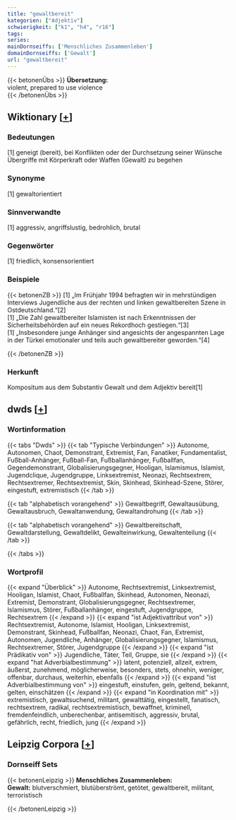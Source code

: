 ```yaml
---
title: "gewaltbereit"
kategorien: ["Adjektiv"]
schwierigkeit: ["k1", "h4", "r16"]
tags:
series:
mainDornseiffs: ['Menschliches Zusammenleben']
domainDornseiffs: ['Gewalt']
url: "gewaltbereit"
---
```


{{< betonenÜbs >}}
**Übersetzung:**  
violent, prepared  to use violence  
{{< /betonenÜbs >}}

## Wiktionary [[+](https://de.wiktionary.org/wiki/gewaltbereit)]

### Bedeutungen
[1] geneigt (bereit), bei Konflikten oder der Durchsetzung seiner Wünsche Übergriffe mit Körperkraft oder Waffen (Gewalt) zu begehen  

### Synonyme
[1] gewaltorientiert  

### Sinnverwandte
[1] aggressiv, angriffslustig, bedrohlich, brutal  

### Gegenwörter
[1] friedlich, konsensorientiert  

### Beispiele
{{< betonenZB >}}
[1] „Im Frühjahr 1994 befragten wir in mehrstündigen Interviews Jugendliche aus der rechten und linken gewaltbereiten Szene in Ostdeutschland.“[2]  
[1] „Die Zahl gewaltbereiter Islamisten ist nach Erkenntnissen der Sicherheitsbehörden auf ein neues Rekordhoch gestiegen.“[3]  
[1] „Insbesondere junge Anhänger sind angesichts der angespannten Lage in der Türkei emotionaler und teils auch gewaltbereiter geworden.“[4]  

{{< /betonenZB >}}
### Herkunft
Kompositum aus dem Substantiv Gewalt und dem Adjektiv bereit[1]  



## dwds [[+](https://www.dwds.de/wb/gewaltbereit)]

### Wortinformation
{{< tabs "Dwds" >}}
{{< tab "Typische Verbindungen" >}}
Autonome, Autonomen, Chaot, Demonstrant, Extremist, Fan, Fanatiker, Fundamentalist, Fußball-Anhänger, Fußball-Fan, Fußballanhänger, Fußballfan, Gegendemonstrant, Globalisierungsgegner, Hooligan, Islamismus, Islamist, Jugendclique, Jugendgruppe, Linksextremist, Neonazi, Rechtsextrem, Rechtsextremer, Rechtsextremist, Skin, Skinhead, Skinhead-Szene, Störer, eingestuft, extremistisch
{{< /tab >}}

{{< tab "alphabetisch vorangehend" >}}
Gewaltbegriff, Gewaltausübung, Gewaltausbruch, Gewaltanwendung, Gewaltandrohung
{{< /tab >}}

{{< tab "alphabetisch vorangehend" >}}
Gewaltbereitschaft, Gewaltdarstellung, Gewaltdelikt, Gewalteinwirkung, Gewaltenteilung
{{< /tab >}}

{{< /tabs >}}

### Wortprofil
{{< expand "Überblick" >}} Autonome, Rechtsextremist, Linksextremist, Hooligan, Islamist, Chaot, Fußballfan, Skinhead, Autonomen, Neonazi, Extremist, Demonstrant, Globalisierungsgegner, Rechtsextremer, Islamismus, Störer, Fußballanhänger, eingestuft, Jugendgruppe, Rechtsextrem {{< /expand >}}
{{< expand "ist Adjektivattribut von" >}} Rechtsextremist, Autonome, Islamist, Hooligan, Linksextremist, Demonstrant, Skinhead, Fußballfan, Neonazi, Chaot, Fan, Extremist, Autonomen, Jugendliche, Anhänger, Globalisierungsgegner, Islamismus, Rechtsextremer, Störer, Jugendgruppe {{< /expand >}}
{{< expand "ist Prädikativ von" >}} Jugendliche, Täter, Teil, Gruppe, sie {{< /expand >}}
{{< expand "hat Adverbialbestimmung" >}} latent, potenziell, allzeit, extrem, äußerst, zunehmend, möglicherweise, besonders, stets, ohnehin, weniger, offenbar, durchaus, weiterhin, ebenfalls {{< /expand >}}
{{< expand "ist Adverbialbestimmung von" >}} eingestuft, einstufen, geln, geltend, bekannt, gelten, einschätzen {{< /expand >}}
{{< expand "in Koordination mit" >}} extremistisch, gewaltsuchend, militant, gewalttätig, eingestellt, fanatisch, rechtsextrem, radikal, rechtsextremistisch, bewaffnet, kriminell, fremdenfeindlich, unberechenbar, antisemitisch, aggressiv, brutal, gefährlich, recht, friedlich, jung {{< /expand >}}

## Leipzig Corpora [[+](https://corpora.uni-leipzig.de/en/res?word=gewaltbereit&corpusId=deu_newscrawl-public_2018)]

### Dornseiff Sets
{{< betonenLeipzig >}}
**Menschliches Zusammenleben:**  
**Gewalt:** blutverschmiert, blutüberströmt, getötet, gewaltbereit, militant, terroristisch  

{{< /betonenLeipzig >}}
